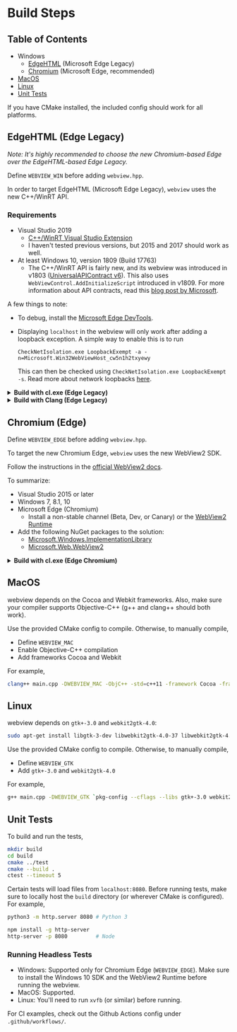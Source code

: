 # Build Steps

## Table of Contents

- Windows
  - [EdgeHTML](#edgehtml-edge-legacy) (Microsoft Edge Legacy)
  - [Chromium](#chromium-edge) (Microsoft Edge, recommended)
- [MacOS](#macos)
- [Linux](#linux)
- [Unit Tests](#unit-tests)

If you have CMake installed, the included config should work for all platforms.

## EdgeHTML (Edge Legacy)

_Note: It's highly recommended to choose the new Chromium-based Edge over the EdgeHTML-based Edge Legacy._

Define `WEBVIEW_WIN` before adding `webview.hpp`.

In order to target EdgeHTML (Microsoft Edge Legacy), `webview` uses the new C++/WinRT API.

### Requirements

- Visual Studio 2019
  - [C++/WinRT Visual Studio Extension](https://marketplace.visualstudio.com/items?itemName=CppWinRTTeam.cppwinrt101804264)
  - I haven't tested previous versions, but 2015 and 2017 should work as well.
- At least Windows 10, version 1809 (Build 17763)
  - The C++/WinRT API is fairly new, and its webview was introduced in v1803 ([UniversalAPIContract v6](https://docs.microsoft.com/en-us/uwp/api/windows.web.ui.interop.webviewcontrol)). This also uses `WebViewControl.AddInitializeScript` introduced in v1809. For more information about API contracts, read this [blog post by Microsoft](https://blogs.windows.com/buildingapps/2015/09/15/dynamically-detecting-features-with-api-contracts-10-by-10/#sRg3eXXT8oJzhUxY.97).

A few things to note:

- To debug, install the [Microsoft Edge DevTools](https://www.microsoft.com/en-us/p/microsoft-edge-devtools-preview/9mzbfrmz0mnj).
- Displaying `localhost` in the webview will only work after adding a loopback exception. A simple way to enable this is to run

  ```pwsh
  CheckNetIsolation.exe LoopbackExempt -a -n=Microsoft.Win32WebViewHost_cw5n1h2txyewy
  ```

  This can then be checked using `CheckNetIsolation.exe LoopbackExempt -s`. Read more about network loopbacks [here](<https://docs.microsoft.com/en-us/previous-versions/windows/apps/dn640582(v=win.10)>).

<details><summary><strong>Build with cl.exe (Edge Legacy)</strong></summary>

To use `cl.exe` directly, you'd need to grab the NuGet packages manually.

1. Download / clone this repo and navigate to it.
2. Get the [C++/WinRT package](https://www.nuget.org/packages/Microsoft.Windows.CppWinRT/) either by using the [NuGet CLI](https://www.nuget.org/downloads) or downloading them from the NuGet website.
3. Run `.\bin\cppwinrt.exe -in sdk`. (Optionally, you can add the `-verbose` flag.)
   - This should generate a local directory called `winrt` containing a bunch of headers. These are WinRT projection headers that you can use to consume from C++ code. You will be needing these headers for compilation.
4. Compile by running `cl main.cpp /DWEBVIEW_WIN /EHsc /I "." /std:c++17 /link WindowsApp.lib user32.lib kernel32.lib`.

If your `winrt` directory is located somewhere else, change the `/I "."` argument above.

</details>

<details><summary><strong>Build with Clang (Edge Legacy)</strong></summary>

While not officially supported, Microsoft does use Clang internally for testing purposes. If you want to use Clang, they have some basic instructions on <a href="https://docs.microsoft.com/en-us/windows/uwp/cpp-and-winrt-apis/faq#can-i-use-llvm-clang-to-compile-with-c---winrt-" rel="nofollow">their website</a>.

I've gotten `clang-cl` to compile with the following steps:

1. Download / clone this repo and navigate to it.
2. Get the [C++/WinRT package](https://www.nuget.org/packages/Microsoft.Windows.CppWinRT/) either by using the [NuGet CLI](https://www.nuget.org/downloads) or downloading them from the NuGet website.
3. Run `.\bin\cppwinrt.exe -in sdk`. (Optionally, you can add the `-verbose` flag.)
4. Install LLVM 8.0.0. (I've tested it with 8.0.0, but Microsoft says LLVM 6.0.0 should work too.)
   - (Optional) Add LLVM to your PATH, specifically `clang-cl.exe`.
5. Compile by running `clang-cl main.cpp /DWEBVIEW_WIN /EHsc /I "." -Xclang -std=c++17 -Xclang -Wno-delete-non-virtual-dtor /link "WindowsApp.lib" "user32.lib" "kernel32.lib"`.

If your `winrt` directory is located somewhere else, change the `/I "."` argument above.

</details>

## Chromium (Edge)

Define `WEBVIEW_EDGE` before adding `webview.hpp`.

To target the new Chromium Edge, `webview` uses the new WebView2 SDK.

Follow the instructions in the [official WebView2 docs](https://docs.microsoft.com/en-us/microsoft-edge/webview2/gettingstarted/win32).

To summarize:

- Visual Studio 2015 or later
- Windows 7, 8.1, 10
- Microsoft Edge (Chromium)
  - Install a non-stable channel (Beta, Dev, or Canary) or the [WebView2 Runtime](https://developer.microsoft.com/en-us/microsoft-edge/webview2/#download-section)
- Add the following NuGet packages to the solution:
  - [Microsoft.Windows.ImplementationLibrary](https://www.nuget.org/packages/Microsoft.Windows.ImplementationLibrary/)
  - [Microsoft.Web.WebView2](https://www.nuget.org/packages/Microsoft.Web.WebView2)

<details><summary><strong>Build with cl.exe (Edge Chromium)</strong></summary>

To use `cl.exe` directly, you'd need to grab the NuGet packages manually.

1. Download / clone this repo and navigate to it.
2. Make sure you have the new Edge installed (beta, dev, or canary) or the runtime.
3. Get the WebView2 package and the Windows Implementation Libraries (WIL) package either by using the [NuGet CLI](https://www.nuget.org/downloads) or downloading them from the NuGet website.
   - From WebView2, you need the following files:
     - `.\build\native\include\WebView2.h`
     - `.\build\native\x86\WebView2LoaderStatic.lib`.
     - For dynamic linking, use `WebView2Loader.dll.lib` and make sure `WebView2Loader.dll` is located with your executable when running.
   - From WIL, you need `.\include\wil\`.
4. Compile by running `cl main.cpp /DWEBVIEW_EDGE /EHsc /std:c++17 /link WebView2LoaderStatic.lib user32.lib version.lib advapi32.lib shell32.lib gdi32.lib`.

</details>

## MacOS

webview depends on the Cocoa and Webkit frameworks. Also, make sure your compiler supports Objective-C++ (g++ and clang++ should both work).

Use the provided CMake config to compile. Otherwise, to manually compile,

- Define `WEBVIEW_MAC`
- Enable Objective-C++ compilation
- Add frameworks Cocoa and Webkit

For example,

```sh
clang++ main.cpp -DWEBVIEW_MAC -ObjC++ -std=c++11 -framework Cocoa -framework Webkit -o my_webview
```

## Linux

webview depends on `gtk+-3.0` and `webkit2gtk-4.0`:

```sh
sudo apt-get install libgtk-3-dev libwebkit2gtk-4.0-37 libwebkit2gtk-4.0-dev
```

Use the provided CMake config to compile. Otherwise, to manually compile,

- Define `WEBVIEW_GTK`
- Add `gtk+-3.0` and `webkit2gtk-4.0`

For example,

```sh
g++ main.cpp -DWEBVIEW_GTK `pkg-config --cflags --libs gtk+-3.0 webkit2gtk-4.0` -o my_webview
```

## Unit Tests

To build and run the tests,

```sh
mkdir build
cd build
cmake ../test
cmake --build .
ctest --timeout 5
```

Certain tests will load files from `localhost:8080`. Before running tests, make sure to locally host the `build` directory (or wherever CMake is configured). For example,

```sh
python3 -m http.server 8080 # Python 3

npm install -g http-server
http-server -p 8080         # Node
```

### Running Headless Tests

- Windows: Supported only for Chromium Edge (`WEBVIEW_EDGE`). Make sure to install the Windows 10 SDK and the WebView2 Runtime before running the webview.
- MacOS: Supported.
- Linux: You'll need to run `xvfb` (or similar) before running.

For CI examples, check out the Github Actions config under `.github/workflows/`.
